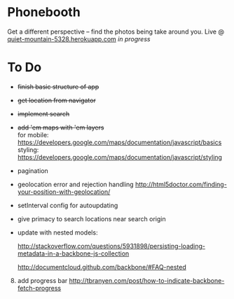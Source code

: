 Phonebooth
==========
Get a different perspective – find the photos being take around you. Live @ [quiet-mountain-5328.herokuapp.com](http://quiet-mountain-5328.herokuapp.com/) *in progress*

To Do
==========
- ~~finish basic structure of app~~
- ~~get location from navigator~~
- ~~implement search~~
- ~~add 'em maps with 'em layers~~  
  for mobile: https://developers.google.com/maps/documentation/javascript/basics
  styling: https://developers.google.com/maps/documentation/javascript/styling
- pagination
- geolocation error and rejection handling
    http://html5doctor.com/finding-your-position-with-geolocation/
- setInterval config for autoupdating
- give primacy to search locations near search origin
- update with nested models:
 
  http://stackoverflow.com/questions/5931898/persisting-loading-metadata-in-a-backbone-js-collection
 
  http://documentcloud.github.com/backbone/#FAQ-nested
8) add progress bar
    http://tbranyen.com/post/how-to-indicate-backbone-fetch-progress
